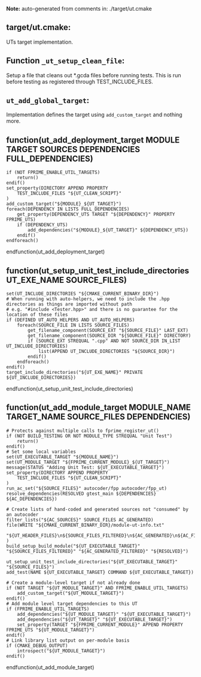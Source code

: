 **Note:** auto-generated from comments in: ./target/ut.cmake

## target/ut.cmake:

UTs target implementation.


## Function `_ut_setup_clean_file`:

Setup a file that cleans out *.gcda files before running tests. This is run before testing as registered through
TEST_INCLUDE_FILES.


## `ut_add_global_target`:

Implementation defines the target using `add_custom_target` and nothing more.


## function(ut_add_deployment_target MODULE TARGET SOURCES DEPENDENCIES FULL_DEPENDENCIES)
    if (NOT FPRIME_ENABLE_UTIL_TARGETS)
        return()
    endif()
    set_property(DIRECTORY APPEND PROPERTY
        TEST_INCLUDE_FILES "${UT_CLEAN_SCRIPT}"
    )
    add_custom_target("${MODULE}_${UT_TARGET}")
    foreach(DEPENDENCY IN LISTS FULL_DEPENDENCIES)
        get_property(DEPENDENCY_UTS TARGET "${DEPENDENCY}" PROPERTY FPRIME_UTS)
        if (DEPENDENCY_UTS)
            add_dependencies("${MODULE}_${UT_TARGET}" ${DEPENDENCY_UTS})
        endif()
    endforeach()
endfunction(ut_add_deployment_target)



## function(ut_setup_unit_test_include_directories UT_EXE_NAME SOURCE_FILES)
    set(UT_INCLUDE_DIRECTORIES "${CMAKE_CURRENT_BINARY_DIR}")
    # When running with auto-helpers, we need to include the .hpp directories as things are imported without path
    # e.g. "#include <Tester.hpp>" and there is no guarantee for the location of these files
    if (DEFINED UT_AUTO_HELPERS AND UT_AUTO_HELPERS)
        foreach(SOURCE_FILE IN LISTS SOURCE_FILES)
            get_filename_component(SOURCE_EXT "${SOURCE_FILE}" LAST_EXT)
            get_filename_component(SOURCE_DIR "${SOURCE_FILE}" DIRECTORY)
            if (SOURCE_EXT STREQUAL ".cpp" AND NOT SOURCE_DIR IN_LIST UT_INCLUDE_DIRECTORIES)
                list(APPEND UT_INCLUDE_DIRECTORIES "${SOURCE_DIR}")
            endif()
        endforeach()
    endif()
    target_include_directories("${UT_EXE_NAME}" PRIVATE ${UT_INCLUDE_DIRECTORIES})
endfunction(ut_setup_unit_test_include_directories)



## function(ut_add_module_target MODULE_NAME TARGET_NAME SOURCE_FILES DEPENDENCIES)
    # Protects against multiple calls to fprime_register_ut()
    if (NOT BUILD_TESTING OR NOT MODULE_TYPE STREQUAL "Unit Test")
        return()
    endif()
    # Set some local variables
    set(UT_EXECUTABLE_TARGET "${MODULE_NAME}")
    set(UT_MODULE_TARGET "${FPRIME_CURRENT_MODULE}_${UT_TARGET}")
    message(STATUS "Adding Unit Test: ${UT_EXECUTABLE_TARGET}")
    set_property(DIRECTORY APPEND PROPERTY
        TEST_INCLUDE_FILES "${UT_CLEAN_SCRIPT}"
    )
    run_ac_set("${SOURCE_FILES}" autocoder/fpp autocoder/fpp_ut)
    resolve_dependencies(RESOLVED gtest_main ${DEPENDENCIES} ${AC_DEPENDENCIES})

    # Create lists of hand-coded and generated sources not "consumed" by an autocoder
    filter_lists("${AC_SOURCES}" SOURCE_FILES AC_GENERATED)
    file(WRITE "${CMAKE_CURRENT_BINARY_DIR}/module-ut-info.txt"
        "${UT_HEADER_FILES}\n${SOURCE_FILES_FILTERED}\n${AC_GENERATED}\n${AC_FILE_DEPENDENCIES}\n${DEPENDENCIES}"
    )
    build_setup_build_module("${UT_EXECUTABLE_TARGET}" "${SOURCE_FILES_FILTERED}" "${AC_GENERATED_FILTERED}" "${RESOLVED}")

    ut_setup_unit_test_include_directories("${UT_EXECUTABLE_TARGET}" "${SOURCE_FILES}")
    add_test(NAME ${UT_EXECUTABLE_TARGET} COMMAND ${UT_EXECUTABLE_TARGET})

    # Create a module-level target if not already done
    if (NOT TARGET "${UT_MODULE_TARGET}" AND FPRIME_ENABLE_UTIL_TARGETS)
        add_custom_target("${UT_MODULE_TARGET}")
    endif()
    # Add module level target dependencies to this UT
    if (FPRIME_ENABLE_UTIL_TARGETS)
        add_dependencies("${UT_MODULE_TARGET}" "${UT_EXECUTABLE_TARGET}")
        add_dependencies("${UT_TARGET}" "${UT_EXECUTABLE_TARGET}")
        set_property(TARGET "${FPRIME_CURRENT_MODULE}" APPEND PROPERTY FPRIME_UTS "${UT_MODULE_TARGET}")
    endif()
    # Link library list output on per-module basis
    if (CMAKE_DEBUG_OUTPUT)
        introspect("${UT_MODULE_TARGET}")
    endif()
endfunction(ut_add_module_target)

